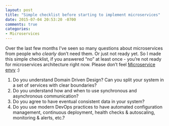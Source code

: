 ```yaml
---
layout: post
title: "Simple checklist before starting to implement microservices"
date: 2015-07-04 20:53:20 -0700
comments: true
categories:
- Microservices
---
```


Over the last few months I’ve seen so many questions about microservices from people who *clearly* don’t need them. Or just not ready yet. So I made this simple checklist, if you answered “no” at least once - you’re not ready for microservices architecture right now. Please don’t feel [Microservice envy](http://www.thoughtworks.com/insights/blog/are-you-infected-microservice-envy) :)

1. Do you understand Domain Driven Design? Can you split your system in a set of services with clear boundaries?
2. Do you understand how and when to use synchronous and asynchronous communication?
3. Do you agree to have eventual consistent data in your system?
4. Do you use modern DevOps practices to have automated configuration management, continuous deployment, health checks & autoscaling, monitoring & alerts, etc.?